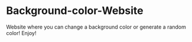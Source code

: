 # Background-color-Website
Website where you can change a background color or generate a random color!
Enjoy!
